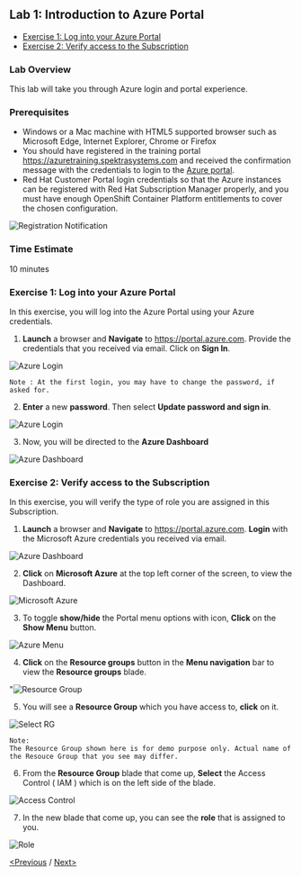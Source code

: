  ## Lab 1: Introduction to Azure Portal
   * [Exercise 1: Log into your Azure Portal](#exercise-1-log-into-your-azure-portal)
   * [Exercise 2: Verify access to the Subscription](#exercise-2-verify-access-to-the-subscription)
   
### Lab Overview
This lab will take you through Azure login and portal experience.

### Prerequisites
-	Windows or a Mac machine with HTML5 supported browser such as Microsoft Edge, Internet Explorer, Chrome or Firefox
-	You should have registered in the training portal https://azuretraining.spektrasystems.com and received the confirmation message with the credentials to login to the [Azure portal](http://portal.azure.com).
-	Red Hat Customer Portal login credentials so that the Azure instances can be registered with Red Hat Subscription Manager properly, and you must have enough OpenShift Container Platform entitlements to cover the chosen configuration.

![Registration Notification](../images/2registration_notification.jpg)


### Time Estimate

10 minutes

### Exercise 1: Log into your Azure Portal

In this exercise, you will log into the Azure Portal using your Azure credentials.
1.	**Launch** a browser and **Navigate** to https://portal.azure.com. Provide the credentials that you received via email. Click on **Sign In**.

![Azure Login](../images/3azure_login.jpg)

```
Note : At the first login, you may have to change the password, if asked for.
```

2.	**Enter** a new **password**. Then select **Update password and sign in**.

![Azure Login](../images/4update_password.jpg)

3.	Now, you will be directed to the **Azure Dashboard**

![Azure Dashboard](../images/5azure_dashboard.jpg)

### Exercise 2: Verify access to the Subscription
In this exercise, you will verify the type of role you are assigned in this Subscription.

1.	**Launch** a browser and **Navigate** to https://portal.azure.com. **Login** with the Microsoft Azure credentials you received via email. 

![Azure Dashboard](../images/6azure_dashboard.jpg)

2. **Click** on **Microsoft Azure**  at the top left corner of the screen, to view the Dashboard.

![Microsoft Azure](../images/7microsoftazure.jpg)

3.	To toggle **show/hide** the Portal menu options with icon, **Click** on the **Show Menu** button. 

![Azure Menu](../images/8azure_menu.jpg)

4.	**Click** on the **Resource groups** button in the **Menu navigation** bar to view the **Resource groups** blade.

"![Resource Group](../images/9resourcegroup.jpg)

5.	You will see a **Resource Group** which you have access to, **click** on it.

![Select RG](../images/10select_rg.jpg)

```
Note:
The Resource Group shown here is for demo purpose only. Actual name of the Resouce Group that you see may differ.
```

6.	From the **Resource Group** blade that come up, **Select** the Access Control ( IAM ) which is on the left side of the blade.

![Access Control](https://github.com/ShivaniThadiyan/openshift-container-platform/blob/master/images/11access_control.jpg)

7.	In the new blade that come up, you can see the **role** that is assigned to you.

![Role](../images/12role.jpg)

[<Previous](https://github.com/ShivaniThadiyan/openshift-container-platform/blob/master/README.md) /
[Next>](/docs/Lab%202:%20Deploying-OpenShift-cluster-using-ARM-templates.md)
